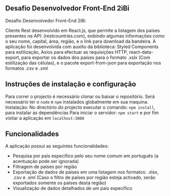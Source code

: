 ## Desafio Desenvolvedor Front-End 2iBi

Desafio Desenvolvedor Front-End 2iBi

Cliente Rest desenvolvido em React.js, que permite a listagem dos países presentes na API: (restcountries.com), exibindo algumas informações como o seu nome, capital, área, região, e o link para download da bandeira. A aplicação foi desenvolvida com auxílio da biblioteca: Styled Components para estilização, Axios para efectuar as requisições HTTP, react-data-export, para exportar os dados dos países para o formato .xslx (Com estilização das células), e o pacote export-from-json para exportação nos formatos .csv e .xml

## Instruções de instalação e configuração

Para correr o projecto é necessário clonar ou baixar o repositório. Será necessário ter o `node` e `npm` instalados globalmente em sua maquina.
Instalação:
No directório do projecto executar o comando: `npm install`, para instalar as dependências
Para iniciar o servidor: `npm start` e por fim visitar a aplicação em `localhost:3000`

## Funcionalidades

A aplicação possui as seguintes funcionalidades:

- Pesquisa por pais especifico pelo seu nome comum em português (a acentuação pode ser ignorada)
- Filtragem de países por região
- Exportação de dados de países em uma listagem nos formatos: .xlsx, .csv e .xml (Caso o filtro de países por região esteja activado, serão exportados somente os países desta região)
- Visualização de dados detalhados de um pais especifico
